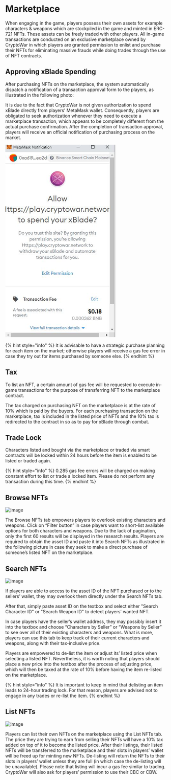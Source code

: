 # Marketplace

When engaging in the game, players possess their own assets for example characters & weapons which are stockpiled in the game and minted in ERC-721 NFTs. These assets can be freely traded with other players. All in-game transactions are conducted on an exclusive marketplace owned by CryptoWar in which players are granted permission to enlist and purchase their NFTs for eliminating massive frauds while doing trades through the use of NFT contracts.

## Approving xBlade Spending

After purchasing NFTs on the marketplace, the system automatically dispatch a notification of a transaction approval form to the players, as illustrated in the following photo:

It is due to the fact that CryptoWar is not given authorization to spend xBlade directly from players’ MetaMask wallet. Consequently, players are obligated to seek authorization whenever they need to execute a marketplace transaction, which appears to be completely different from the actual purchase confirmation. After the completion of transaction approval, players will receive an official notification of purchasing process on the market.

![](<../.gitbook/assets/11 (1) (1).jpg>)

{% hint style="info" %}
It is advisable to have a strategic purchase planning for each item on the market; otherwise players will receive a gas fee error in case they try out for items purchased by someone else.
{% endhint %}

## Tax

To list an NFT, a certain amount of gas fee will be requested to execute in-game transactions for the purpose of transferring NFT to the marketplace contract.

The tax charged on purchasing NFT on the marketplace is at the rate of 10% which is paid by the buyers. For each purchasing transaction on the marketplace, tax is included in the listed price of NFTs and the 10% tax is redirected to the contract in so as to pay for xBlade through combat.

## Trade Lock

Characters listed and bought via the marketplace or traded via smart contracts will be locked within 24 hours before the item is enabled to be listed or traded again.

{% hint style="info" %}
0.285 gas fee errors will be charged on making constant effort to list or trade a locked item. Please do not perform any transaction during this time.
{% endhint %}

## Browse NFTs

![image](https://github.com/ElasticBTC-XBT/CryptoWar-Wiki/tree/534c0aa13bb170622866cfb21d20deb8b8953046/.gitbook/assets/browse-nfts.png)

The Browse NFTs tab empowers players to overlook existing characters and weapons. Click on “Filter button” in case players want to short-list available options for both characters and weapons. Due to the lack of pagination, only the first 60 results will be displayed in the research results. Players are required to obtain the asset ID and paste it into Search NFTs as illustrated in the following picture in case they seek to make a direct purchase of someone’s listed NFT on the marketplace.

## Search NFTs

![image](https://github.com/ElasticBTC-XBT/CryptoWar-Wiki/tree/534c0aa13bb170622866cfb21d20deb8b8953046/.gitbook/assets/search-nfts.png)

If players are able to access to the asset ID of the NFT purchased or to the sellers’ wallet, they may overlook them directly under the Search NFTs tab.

After that, simply paste asset ID on the textbox and select either "Search Character ID" or "Search Weapon ID" to detect players’ wanted NFT.

In case players have the seller’s wallet address, they may possibly insert it into the textbox and choose “Characters by Seller” or “Weapons by Seller” to see over all of their existing characters and weapons. What is more, players can use this tab to keep track of their current characters and weapons, along with their tax-inclusive price.

Players are empowered to de-list the item or adjust its’ listed price when selecting a listed NFT. Nevertheless, it is worth noting that players should place a new price into the textbox after the process of adjusting price, which will then be taxed at the rate of 10% before having the item re-listed on the marketplace.

{% hint style="info" %}
It is important to keep in mind that delisting an item leads to 24-hour trading lock. For that reason, players are advised not to engage in any trades or re-list the item.
{% endhint %}

## List NFTs

![image](https://github.com/ElasticBTC-XBT/CryptoWar-Wiki/tree/534c0aa13bb170622866cfb21d20deb8b8953046/.gitbook/assets/list-nfts.png)

Players can list their own NFTs on the marketplace using the List NFTs tab. The price they are trying to earn from selling their NFTs will have a 10% tax added on top of it to become the listed price. After their listings, their listed NFTs will be transferred to the marketplace and their slots in players’ wallet will be freed up for minting new NFTs. De-listing will return the NFTs to their slots in players’ wallet unless they are full (in which case the de-listing will be unavailable). Please note that listing will incur a gas fee similar to trading. CryptoWar will also ask for players’ permission to use their CBC or CBW.
